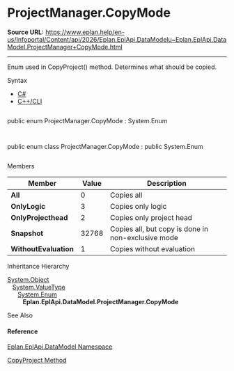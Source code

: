 # ProjectManager.CopyMode

**Source URL:** https://www.eplan.help/en-us/Infoportal/Content/api/2026/Eplan.EplApi.DataModelu~Eplan.EplApi.DataModel.ProjectManager+CopyMode.html

---

Enum used in CopyProject() method. Determines what should be copied.

Syntax

- [C#](#i-syntax-CS)
- [C++/CLI](#i-syntax-CPP2005)

```
```
public enum ProjectManager.CopyMode : System.Enum
```
```

```
```
public enum class ProjectManager.CopyMode : public System.Enum
```
```

Members

| Member | Value | Description |
| --- | --- | --- |
| **All** | 0 | Copies all |
| **OnlyLogic** | 3 | Copies only logic |
| **OnlyProjecthead** | 2 | Copies only project head |
| **Snapshot** | 32768 | Copies all, but copy is done in non-exclusive mode |
| **WithoutEvaluation** | 1 | Copies without evaluation |

Inheritance Hierarchy

[System.Object](#)  
   [System.ValueType](#)  
      [System.Enum](#)  
         **Eplan.EplApi.DataModel.ProjectManager.CopyMode**

See Also

#### Reference

[Eplan.EplApi.DataModel Namespace](Eplan.EplApi.DataModelu~Eplan.EplApi.DataModel_namespace.html)
  
[CopyProject Method](Eplan.EplApi.DataModelu~Eplan.EplApi.DataModel.ProjectManager~CopyProject.html)